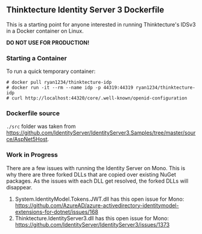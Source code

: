 ## Thinktecture Identity Server 3 Dockerfile
This is a starting point for anyone interested in running Thinktecture's IDSv3 in a Docker container on Linux.

**DO NOT USE FOR PRODUCTION!**

### Starting a Container
To run a quick temporary container: 
 
```{bash}
# docker pull ryan1234/thinktecture-idp    
# docker run -it --rm --name idp -p 44319:44319 ryan1234/thinktecture-idp    
# curl http://localhost:44320/core/.well-known/openid-configuration
```

### Dockerfile source
`./src` folder was taken from https://github.com/IdentityServer/IdentityServer3.Samples/tree/master/source/AspNet5Host.

### Work in Progress
There are a few issues with running the Identity Server on Mono. This is why there are three forked DLLs that are copied over existing NuGet packages. As the issues with each DLL get resolved, the forked DLLs will disappear.

1. System.IdentityModel.Tokens.JWT.dll has this open issue for Mono: https://github.com/AzureAD/azure-activedirectory-identitymodel-extensions-for-dotnet/issues/168
2. Thinktecture.IdentityServer3.dll has this open issue for Mono: https://github.com/IdentityServer/IdentityServer3/issues/1373
